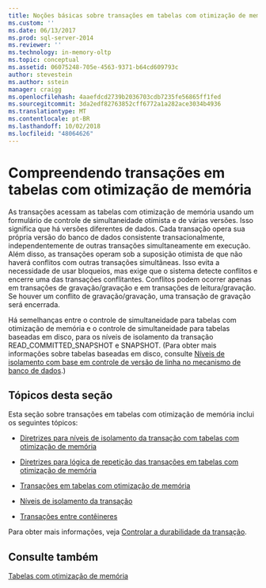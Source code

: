 ```yaml
---
title: Noções básicas sobre transações em tabelas com otimização de memória | Microsoft Docs
ms.custom: ''
ms.date: 06/13/2017
ms.prod: sql-server-2014
ms.reviewer: ''
ms.technology: in-memory-oltp
ms.topic: conceptual
ms.assetid: 06075248-705e-4563-9371-b64cd609793c
author: stevestein
ms.author: sstein
manager: craigg
ms.openlocfilehash: 4aaefdcd2739b2036703cdb7235fe56865ff1fed
ms.sourcegitcommit: 3da2edf82763852cff6772a1a282ace3034b4936
ms.translationtype: MT
ms.contentlocale: pt-BR
ms.lasthandoff: 10/02/2018
ms.locfileid: "48064626"
---
```

# <a name="understanding-transactions-on-memory-optimized-tables"></a>Compreendendo transações em tabelas com otimização de memória
  As transações acessam as tabelas com otimização de memória usando um formulário de controle de simultaneidade otimista e de várias versões. Isso significa que há versões diferentes de dados. Cada transação opera sua própria versão do banco de dados consistente transacionalmente, independentemente de outras transações simultaneamente em execução. Além disso, as transações operam sob a suposição otimista de que não haverá conflitos com outras transações simultâneas. Isso evita a necessidade de usar bloqueios, mas exige que o sistema detecte conflitos e encerre uma das transações conflitantes. Conflitos podem ocorrer apenas em transações de gravação/gravação e em transações de leitura/gravação. Se houver um conflito de gravação/gravação, uma transação de gravação será encerrada.  
  
 Há semelhanças entre o controle de simultaneidade para tabelas com otimização de memória e o controle de simultaneidade para tabelas baseadas em disco, para os níveis de isolamento da transação READ_COMMITTED_SNAPSHOT e SNAPSHOT. (Para obter mais informações sobre tabelas baseadas em disco, consulte [Níveis de isolamento com base em controle de versão de linha no mecanismo de banco de dados](http://msdn.microsoft.com/library/ms177404\(v=sql.100\).aspx).)  
  
## <a name="topics-in-this-section"></a>Tópicos desta seção  
 Esta seção sobre transações em tabelas com otimização de memória inclui os seguintes tópicos:  
  
-   [Diretrizes para níveis de isolamento da transação com tabelas com otimização de memória](../relational-databases/in-memory-oltp/memory-optimized-tables.md)  
  
-   [Diretrizes para lógica de repetição das transações em tabelas com otimização de memória](guidelines-for-retry-logic-for-transactions-on-memory-optimized-tables.md)  
  
-   [Transações em tabelas com otimização de memória](transactions-in-memory-optimized-tables.md)  
  
-   [Níveis de isolamento da transação](transaction-isolation-levels.md)  
  
-   [Transações entre contêineres](cross-container-transactions.md)  
  
 Para obter mais informações, veja [Controlar a durabilidade da transação](../relational-databases/logs/control-transaction-durability.md).  
  
## <a name="see-also"></a>Consulte também  
 [Tabelas com otimização de memória](../relational-databases/in-memory-oltp/memory-optimized-tables.md)  
  
  
